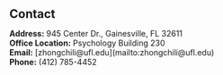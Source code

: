 <h1 id="contact"></h1>

<h2 style="margin: 60px 0px 10px;">Contact</h2>

<p><strong>Address:</strong> 945 Center Dr., Gainesville, FL 32611
<br />
<strong>Office Location:</strong> Psychology Building 230
<br />
<strong>Email:</strong> <email>[zhongchili@ufl.edu](mailto:zhongchili@ufl.edu)</email>
<br />
<strong>Phone:</strong> (412) 785-4452</p>
